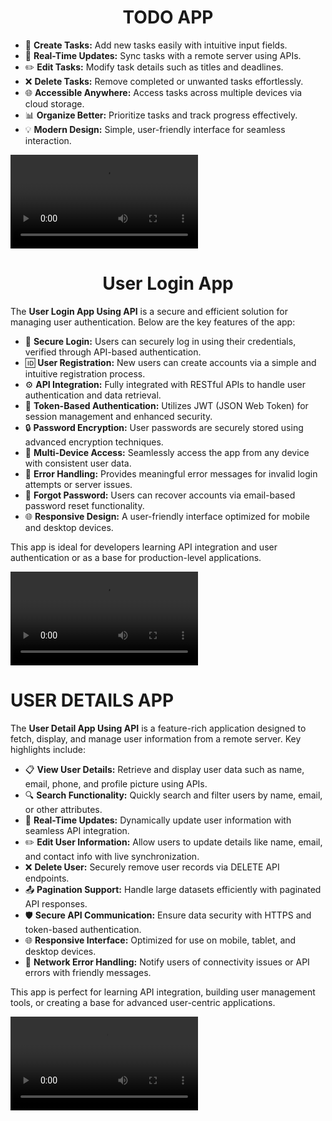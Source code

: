 <h1 align="center">TODO APP</h1>
<ul>
  <li>📝 <strong>Create Tasks:</strong> Add new tasks easily with intuitive input fields.</li>
  <li>🔄 <strong>Real-Time Updates:</strong> Sync tasks with a remote server using APIs.</li>
  <li>✏️ <strong>Edit Tasks:</strong> Modify task details such as titles and deadlines.</li>
  <li>❌ <strong>Delete Tasks:</strong> Remove completed or unwanted tasks effortlessly.</li>
  <li>🌐 <strong>Accessible Anywhere:</strong> Access tasks across multiple devices via cloud storage.</li>
  <li>📊 <strong>Organize Better:</strong> Prioritize tasks and track progress effectively.</li>
  <li>💡 <strong>Modern Design:</strong> Simple, user-friendly interface for seamless interaction.</li>
</ul>

<video src="https://github.com/user-attachments/assets/ce64c098-3ba4-48ce-918a-36df63c25c6d"></video>
<h1 align="center">User Login App</h1>
<p>
  The <strong>User Login App Using API</strong> is a secure and efficient solution for managing user authentication. Below are the key features of the app:
</p>
<ul>
  <li>🔐 <strong>Secure Login:</strong> Users can securely log in using their credentials, verified through API-based authentication.</li>
  <li>🆔 <strong>User Registration:</strong> New users can create accounts via a simple and intuitive registration process.</li>
  <li>⚙️ <strong>API Integration:</strong> Fully integrated with RESTful APIs to handle user authentication and data retrieval.</li>
  <li>🔄 <strong>Token-Based Authentication:</strong> Utilizes JWT (JSON Web Token) for session management and enhanced security.</li>
  <li>🔒 <strong>Password Encryption:</strong> User passwords are securely stored using advanced encryption techniques.</li>
  <li>📲 <strong>Multi-Device Access:</strong> Seamlessly access the app from any device with consistent user data.</li>
  <li>🚨 <strong>Error Handling:</strong> Provides meaningful error messages for invalid login attempts or server issues.</li>
  <li>🔔 <strong>Forgot Password:</strong> Users can recover accounts via email-based password reset functionality.</li>
  <li>🌐 <strong>Responsive Design:</strong> A user-friendly interface optimized for mobile and desktop devices.</li>
</ul>
<p>
  This app is ideal for developers learning API integration and user authentication or as a base for production-level applications.
</p>

<video src="https://github.com/user-attachments/assets/c06b123f-0a17-41df-af99-4de334be5f20"></video>

<h1>USER DETAILS APP</h1>
<p>
  The <strong>User Detail App Using API</strong> is a feature-rich application designed to fetch, display, and manage user information from a remote server. Key highlights include:
</p>
<ul>
  <li>📋 <strong>View User Details:</strong> Retrieve and display user data such as name, email, phone, and profile picture using APIs.</li>
  <li>🔍 <strong>Search Functionality:</strong> Quickly search and filter users by name, email, or other attributes.</li>
  <li>🔄 <strong>Real-Time Updates:</strong> Dynamically update user information with seamless API integration.</li>
  <li>✏️ <strong>Edit User Information:</strong> Allow users to update details like name, email, and contact info with live synchronization.</li>
  <li>❌ <strong>Delete User:</strong> Securely remove user records via DELETE API endpoints.</li>
  <li>📤 <strong>Pagination Support:</strong> Handle large datasets efficiently with paginated API responses.</li>
  <li>🛡️ <strong>Secure API Communication:</strong> Ensure data security with HTTPS and token-based authentication.</li>
  <li>🌐 <strong>Responsive Interface:</strong> Optimized for use on mobile, tablet, and desktop devices.</li>
  <li>📡 <strong>Network Error Handling:</strong> Notify users of connectivity issues or API errors with friendly messages.</li>
</ul>
<p>
  This app is perfect for learning API integration, building user management tools, or creating a base for advanced user-centric applications.
</p>



<video src="https://github.com/user-attachments/assets/6b61ca7e-1777-4010-b754-b263f243a411"></video>











